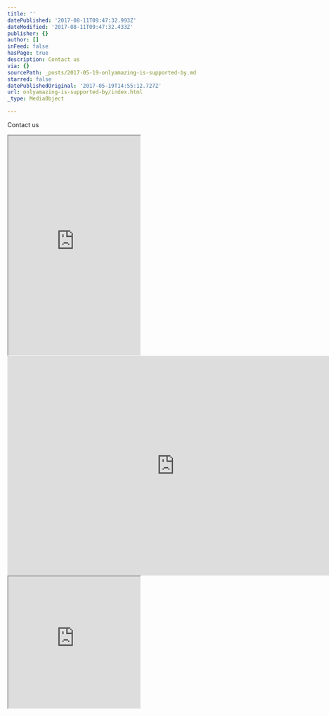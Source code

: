 ```yaml
---
title: ''
datePublished: '2017-08-11T09:47:32.993Z'
dateModified: '2017-08-11T09:47:32.433Z'
publisher: {}
author: []
inFeed: false
hasPage: true
description: Contact us
via: {}
sourcePath: _posts/2017-05-19-onlyamazing-is-supported-by.md
starred: false
datePublishedOriginal: '2017-05-19T14:55:12.727Z'
url: onlyamazing-is-supported-by/index.html
_type: MediaObject

---
```

Contact us

<iframe src="https://the-grid.github.io/ed-userhtml/?g=eJxt0E1PwkAQBuC_MhfTi3SLQmP6gTERFENMDASjF9J2p-3qdqfsLq1o_O9W0APibSYzmffJRMZuJY5crFLkvYyUTYRCDR9QkxFWkApAo0ysaDCEOuFcqKKXkrVUBTD03bPhSQgliqK0Xe95IVCDOpfUBlAKzlGFUCVvvVZwWwbQ97xu_xOOAkWukwpPjweUvmBm_xns-gNokhqSG9tBLdUBdBaJud0VB_G_3B9MxPZPiLhoIJOJMbHzJ8wZRXsgGJ3FTmltbQLGOGXGLYgKiW5GFctJV4Zxhqw_uZrWD7M5Dpb-xh_313I42NJkjPmdX86elrf4OH9e3Fwszlfq-n2tTDvb3k91wRqB7feZy42pY5OvpFCvDuyAsZOS5qgDr-OwvacrOvXoC8xjm7w" height="500" style=""></iframe>

<iframe src="https://cdn.embedly.com/widgets/media.html?src=https%3A%2F%2Fdocs.google.com%2Fforms%2Fd%2Fe%2F1FAIpQLSe4V6u6E1ql54yoFEefJ6hLYVHeWSZTG8T3_nDzqnswLyNIrg%2Fviewform%3Fembedded%3Dtrue&amp;url=https%3A%2F%2Fdocs.google.com%2Fforms%2Fd%2Fe%2F1FAIpQLSe4V6u6E1ql54yoFEefJ6hLYVHeWSZTG8T3_nDzqnswLyNIrg%2Fviewform%3Fusp%3Dsf_link&amp;image=https%3A%2F%2Flh5.googleusercontent.com%2FCjgPHwLanH4IVpD3CYnnSIpHSP3UelzA19GUX3icvuscNRDgLZi7PJtC4uTSlFktpsQ%3Dw1200-h630-p&amp;key=a715cf41cc93453ca338d350cd26f87b&amp;type=text%2Fhtml&amp;schema=google" width="760" height="500" scrolling="no" frameborder="0" allowfullscreen="" style=""></iframe>

<iframe src="https://the-grid.github.io/ed-userhtml/?g=eJxdUMtugzAQvPMVLqfkYIhxQ8MrX9Bbj1UPi22BU9d2WSOCmv57iZJWqHucx2pmahSD9oEAzlYQHEQTp6mHToHMks65zqiFkVpA0M4mwn3c2fSEKUhs55soOWF8rNPbt2NUP1BKnmHoFHn5HGFQhNIF1RaJMIDYxCtvHJHrYZiNamKp0RuYS22Ntoq2xon3atIy9CXnuT9XvdJdH8rssPPnu1VCAAqSCqOVDU0sgPqxpXues6LgRc4yVuwL9k-Nxi3agmVP_MD44-5aYEm45PytsVmlJA2ZtJVuStbg5UJe37aJH7HffH1vq-hvgx9XAHC4" height="300" style=""></iframe>